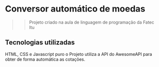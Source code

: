 # Conversor automático de moedas
>> Projeto criado na aula de linguagem de programação da Fatec Itu

## Tecnologias utilizadas
HTML, CSS e Javascript puro
o Projeto utiliza a API do AwesomeAPI para obter de forma
automática as cotações.